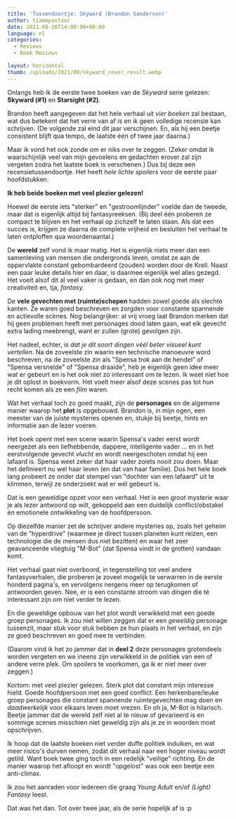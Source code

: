 ```yaml
---
title: 'Tussendoortje: Skyward (Brandon Sanderson)'
author: tiamopastoor
date: 2021-08-26T14:00:00+00:00
language: nl
categories:
  - Reviews
  - Book Reviews

layout: horizontal
thumb: /uploads/2021/08/skyward_cover_result.webp
---
```


Onlangs heb ik de eerste twee boeken van de _Skyward_ serie gelezen: **Skyward (#1)** en **Starsight (#2)**.

Brandon heeft aangegeven dat het hele verhaal uit _vier boeken_ zal bestaan, wat dus betekent dat het verre van af is en ik geen volledige recensie kan schrijven. (De volgende zal eind dit jaar verschijnen. En, als hij een beetje consistent blijft qua tempo, de laatste één of twee jaar daarna.)

Maar ik vond het ook zonde om er niks over te zeggen. (Zeker omdat ik waarschijnlijk veel van mijn gevoelens en gedachten erover zal zijn vergeten zodra het laatste boek is verschenen.) Dus bij deze een recensietussendoortje. Het heeft _hele lichte spoilers_ voor de eerste paar hoofdstukken.

**Ik heb beide boeken met veel plezier gelezen!** 

Hoewel de eerste iets "sterker" en "gestroomlijnder" voelde dan de tweede, maar dat is eigenlijk altijd bij fantasyreeksen. (Bij deel één proberen ze compact te blijven en het verhaal op zichzelf te laten staan. Als dat een succes is, krijgen ze daarna de complete vrijheid en besluiten het verhaal te laten ontploffen qua woordenaantal.)

De **wereld** zelf vond ik maar matig. Het is eigenlijk niets meer dan een samenleving van mensen die ondergronds leven, omdat ze aan de oppervlakte constant gebombardeerd (zouden) worden door de Krell. Naast een paar leuke details hier en daar, is daarmee eigenlijk wel alles gezegd. Het voelt alsof dit al veel vaker is gedaan, en dan ook nog met meer creativiteit en, tja, _fantasy_.

De **vele gevechten met (ruimte)schepen** hadden zowel goede als slechte kanten. Ze waren goed beschreven en zorgden voor constante spannende en actievolle scènes. Nog belangrijker: al vrij vroeg laat Brandon merken dat hij geen problemen heeft met personages dood laten gaan, wat elk gevecht extra lading meebrengt, want er zullen (grote) gevolgen zijn. 

Het nadeel, echter, is _dat je dit soort dingen véél beter visueel kunt vertellen_. Na de zoveelste zin waarin een technische manoeuvre word beschreven, na de zoveelste zin als "Spensa trok aan de hendel" of "Spensa versnelde" of "Spensa draaide", heb je eigenlijk geen idee meer wat er gebeurt en is het ook niet zo interessant om te lezen. Ik weet niet hoe je dit oplost in boekvorm. Het voelt meer alsof deze scenes pas tot hun recht komen als ze een _film_ waren.

Wat het verhaal toch zo goed maakt, zijn de **personages** en de algemene manier waarop het **plot** is opgebouwd. Brandon is, in mijn ogen, een meester van de juiste mysteries openen en, stukje bij beetje, hints en informatie aan de lezer voeren.

Het boek opent met een scene waarin Spensa's vader eerst wordt neergezet als een liefhebbende, dappere, intelligente vader ... en in het eerstvolgende gevecht _vlucht_ en wordt neergeschoten omdat hij een lafaard is. Spensa weet zeker dat haar vader zoiets nooit zou doen. Maar het definieert nu wel haar leven (en dat van haar familie). Dus het hele boek lang probeert ze onder dat stempel van "dochter van een lafaard" uit te klimmen, terwijl ze onderzoekt wat er wél gebeurt is.

Dat is een geweldige opzet voor een verhaal. Het is een groot mysterie waar je als lezer antwoord op wilt, gekoppeld aan een duidelijk conflict/obstakel én emotionele ontwikkeling van de hoofdpersoon.

Op diezelfde manier zet de schrijver andere mysteries op, zoals het geheim van de "hyperdrive" (waarmee je direct tussen planeten kunt reizen, een technologie die de mensen dus niet bezitten) en waar het zeer geavanceerde vliegtuig "M-Bot" (dat Spensa vindt in de grotten) vandaan komt. 

Het verhaal gaat niet overboord, in tegenstelling tot veel andere fantasyverhalen, die proberen je zoveel mogelijk te verwarren in de eerste honderd pagina's, en vervolgens nergens meer op terugkomen of antwoorden geven. Nee, er is een constante stroom van dingen die té interessant zijn om niet verder te lezen.

En die geweldige opbouw van het plot wordt verwikkeld met een goede groep personages. Ik zou niet willen zeggen dat er een _geweldig_ personage tussenzit, maar stuk voor stuk hebben ze hun plaats in het verhaal, en zijn ze goed beschreven en goed mee te verbinden.

(Daarom vind ik het zo jammer dat in **deel 2** deze personages grotendeels worden vergeten en we ineens zijn verwikkeld in de politiek van een of andere verre plek. Om spoilers te voorkomen, ga ik er niet meer over zeggen.)

Kortom: met veel plezier gelezen. Sterk plot dat constant mijn interesse hield. Goede hoofdpersoon met een goed conflict. Een herkenbare/leuke groep personages die constant spannende ruimtegevechten mag doen en _daadwerkelijk_ voor elkaars leven moet vrezen. En oh ja, M-Bot is hilarisch. Beetje jammer dat de wereld zelf niet al te nieuw of gevarieerd is en sommige scenes misschien niet geweldig zijn als je ze in woorden moet opschrijven.

Ik hoop dat de laatste boeken niet verder duffe politiek induiken, en wat meer risico's durven nemen, zodat dit verhaal naar een hoger niveau wordt getild. Want boek twee ging toch in een redelijk "veilige" richting. En de manier waarop het afloopt en wordt "opgelost" was ook een beetje een anti-climax.

Ik zou het aanraden voor iedereen die graag _Young Adult_ en/of _(Light) Fantasy_ leest.

Dat was het dan. Tot over twee jaar, als de serie hopelijk af is :p